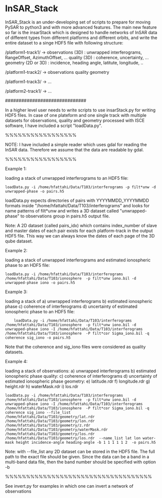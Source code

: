 # InSAR_Stack

InSAR_Stack is an under-developing set of scripts to prepare for moving PySAR to python3 and with more advanced features. The main new feature so far is the insarStack which is designed to handle networks of InSAR data of different types from different platforms and different orbits, and write the entire dataset to a singe HDF5 file with following structure:

/platform1-track1/ ->	observations (3D) :  unwrapped interferograms, RangeOffset, AzimuthOffset, ...
        		quality  (3D)    :  coherence, uncertainty, ...
        		geometry (2D or 3D)    :  incidence, heading angle, latitute, longitude, ..	

/platform1-track2/ ->   observations
			quality
			geometry

/platform1-track3/ ->   ...

/platform2-track1/ ->   ...

##############################

In a higher level user needs to write scripts to use insarStack.py for writing HDF5 files. In case of one plateform and one single track with multiple datasets for observations, quality and geometry processed with ISCE software, I have included a script "loadData.py". 

%%%%%%%%%%%%%%%%%

NOTE: I have included a simple reader which uses gdal for reading the InSAR data. Therefore we assume that the data are readable by gdal.

%%%%%%%%%%%%%%%%%

Example 1:

loading a stack of unwrapped interferograms to an HDF5 file:

	loadData.py -i /home/hfattahi/Data/T103/interferograms -p filt*unw -d unwrapped-phase -o pairs.h5

loadData.py expects directories of pairs with YYYYMMDD_YYYYMMDD formats inside "/home/hfattahi/Data/T103/interferograms" and looks for name patterns of filt*unw and writes a 3D dataset called "unwrapped-phase" to observations group in pairs.h5 output file.

Note: A 2D dataset (called pairs_idx) which contains index_number of slave and master dates of each pair exists for each platform-track in the output HDF5 file. This way we can always know the dates of each page of the 3D qube dataset.

Example 2:

loading a stack of unwrapped interferograms and estimated ionospheric phase to an HDF5 file:
   	
	loadData.py -i /home/hfattahi/Data/T103/interferograms /home/hfattahi/Data/T103/ionosphere  -p filt*unw iono.bil -d unwrapped-phase iono -o pairs.h5


Example 3:

loading a stack of 
		a) unwrapped interferograms 
		b) estimated ionospheric phase 
		c) coherence of interferograms 
		d) uncertainty of estimated ionospheric phase 
	to an HDF5 file:
        
        loadData.py -i /home/hfattahi/Data/T103/interferograms /home/hfattahi/Data/T103/ionosphere  -p filt*unw iono.bil -d unwrapped-phase iono -I /home/hfattahi/Data/T103/interferograms /home/hfattahi/Data/T103/ionosphere  -P filt*cor Sigma_iono.bil -q  coherence sig_iono -o pairs.h5

Note that the coherence and sig_iono files were considered as quality datasets.


Example 4:

loading a stack of
	observations:
               	a) unwrapped interferograms
                b) estimated ionospheric phase
	quality:
                c) coherence of interferograms
                d) uncertainty of estimated ionospheric phase
	geometry:
		e) latitude.rdr
		f) longitude.rdr
		g) height.rdr
		h) waterMask.rdr
		i) los.rdr


	loadData.py -i /home/hfattahi/Data/T103/interferograms /home/hfattahi/Data/T103/ionosphere  -p filt*unw iono.bil -d unwrapped-phase iono -I /home/hfattahi/Data/T103/interferograms /home/hfattahi/Data/T103/ionosphere  -P filt*cor Sigma_iono.bil -q  coherence sig_iono --file_list /home/hfattahi/Data/T103/geometry/lat.rdr /home/hfattahi/Data/T103/geometry/lon.rdr  /home/hfattahi/Data/T103/geometry/z.rdr /home/hfattahi/Data/T103/geometry/waterMask.rdr /home/hfattahi/Data/T103/geometry/los.rdr /home/hfattahi/Data/T103/geometry/los.rdr  --name_list lat lon water-mask height incidence-angle heading-angle -b 1 1 1 1 1 2  -o pairs.h5

Note: with --file_list any 2D dataset can be stored in the HDF5 file. The full path to the exact file should be given. Since the data can be a band in a multi-band data file, then the band number should be specified with option -b


%%%%%%%%%%%%%%%%%%%%%%%%%%%%%%%%%%%

See invert.py for examples in which one can invert a network of observations 


